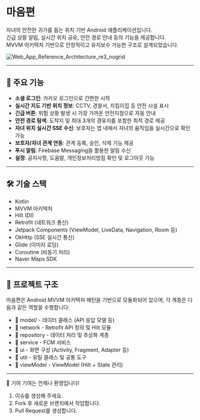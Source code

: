 # 마음편

자녀의 안전한 귀가를 돕는 위치 기반 Android 애플리케이션입니다.  
긴급 상황 알림, 실시간 위치 공유, 안전 경로 안내 등의 기능을 제공합니다.  
MVVM 아키텍처 기반으로 안정적이고 유지보수 가능한 구조로 설계되었습니다.

![Web_App_Reference_Architecture_re3_nogrid](https://github.com/user-attachments/assets/612f4407-ae5f-4fbd-b4dc-329b9afc7b83)

---

## 🧩 주요 기능

- **소셜 로그인**: 카카오 로그인으로 간편한 시작
- **실시간 지도 기반 위치 정보**: CCTV, 경찰서, 지킴이집 등 안전 시설 표시
- **긴급 버튼**: 위험 상황 발생 시 가장 가까운 안전지점으로 자동 안내
- **안전 경로 탐색**: 도착지 및 최대 3개의 경유지를 포함한 최적 경로 제공
- **자녀 위치 실시간 SSE 수신**: 보호자는 앱 내에서 자녀의 움직임을 실시간으로 확인 가능
- **보호자/자녀 관계 연동**: 관계 등록, 승인, 삭제 기능 제공
- **푸시 알림**: Firebase Messaging을 활용한 알림 수신
- **설정**: 공지사항, 도움말, 개인정보처리방침 확인 및 로그아웃 가능

---

## 🛠️ 기술 스택

- Kotlin
- MVVM 아키텍처
- Hilt (DI)
- Retrofit (네트워크 통신)
- Jetpack Components (ViewModel, LiveData, Navigation, Room 등)
- OkHttp (SSE 실시간 통신)
- Glide (이미지 로딩)
- Coroutine (비동기 처리)
- Naver Maps SDK

---

## 📁 프로젝트 구조

마음편은 Android MVVM 아키텍처 패턴을 기반으로 모듈화되어 있으며, 각 계층은 다음과 같은 역할을 수행합니다:
- 📁 model/ - 데이터 클래스 (API 응답 모델 등)
- 📁 network - Retrofit API 정의 및 Hilt 모듈
- 📁 repository - 데이터 처리 및 추상화 계층
- 📁 service - FCM 서비스
- 📁 ui - 화면 구성 (Activity, Fragment, Adapter 등)
- 📁 util - 유틸 클래스 및 공통 도구
- 📁 viewModel - ViewModel (Hilt + State 관리)

---

🙌 기여
기여는 언제나 환영입니다!
1. 이슈를 생성해 주세요.
2. Fork 후 새로운 브랜치에서 작업합니다.
3. Pull Request를 생성합니다.
